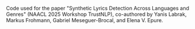 Code used for the paper "Synthetic Lyrics Detection Across Languages and Genres" (NAACL 2025 Workshop TrustNLP), co-authored by Yanis Labrak, Markus Frohmann, Gabriel Meseguer-Brocal, and Elena V. Epure.

